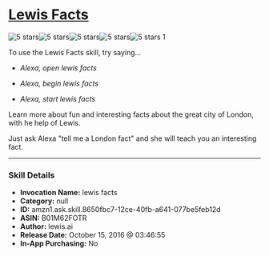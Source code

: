 # [Lewis Facts](http://alexa.amazon.com/#skills/amzn1.ask.skill.8650fbc7-12ce-40fb-a641-077be5feb12d)
![5 stars](../../images/ic_star_black_18dp_1x.png)![5 stars](../../images/ic_star_black_18dp_1x.png)![5 stars](../../images/ic_star_black_18dp_1x.png)![5 stars](../../images/ic_star_black_18dp_1x.png)![5 stars](../../images/ic_star_black_18dp_1x.png) 1

To use the Lewis Facts skill, try saying...

* *Alexa, open lewis facts*

* *Alexa, begin lewis facts*

* *Alexa, start lewis facts*

Learn more about fun and interesting facts about the great city of London, with he help of Lewis. 

Just ask Alexa "tell me a London fact" and she will teach you an interesting fact.

***

### Skill Details

* **Invocation Name:** lewis facts
* **Category:** null
* **ID:** amzn1.ask.skill.8650fbc7-12ce-40fb-a641-077be5feb12d
* **ASIN:** B01M62FOTR
* **Author:** lewis.ai
* **Release Date:** October 15, 2016 @ 03:46:55
* **In-App Purchasing:** No
